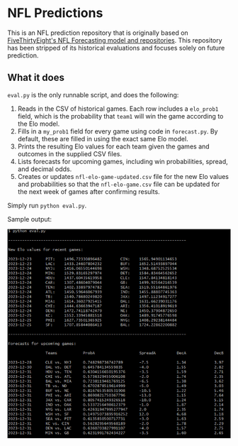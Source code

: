 # NFL Predictions

This is an NFL prediction repository that is originally based on [FiveThirtyEight's NFL Forecasting model and repositories](https://github.com/fivethirtyeight/nfl-elo-game).
This repository has been stripped of its historical evaluations and focuses solely on future prediction.

## What it does

`eval.py` is the only runnable script, and does the following:

1. Reads in the CSV of historical games. Each row includes a `elo_prob1` field, which is the probability that `team1` will win the game according to the Elo model.
1. Fills in a `my_prob1` field for every game using code in `forecast.py`. By default, these are filled in using the exact same Elo model.
1. Prints the resulting Elo values for each team given the games and outcomes in the supplied CSV files.
1. Lists forecasts for upcoming games, including win probabilities, spread, and decimal odds.
1. Creates or updates `nfl-elo-game-updated.csv` file for the new Elo values and probabilities so that the `nfl-elo-game.csv` file can be updated for the next week of games after confirming results.

Simply run `python eval.py`.

Sample output:

![Sample output](output.png)
